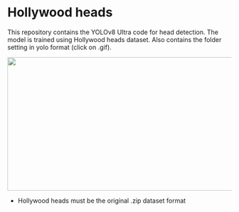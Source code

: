 # Hollywood heads

This repository contains the YOLOv8 Ultra code for head detection. The model is trained using Hollywood heads dataset. Also contains the folder setting in yolo format (click on .gif).


[<img src="https://learnopencv.com/wp-content/uploads/2023/01/yolov8-detection-segmentation.gif" width="600" height="300"
/>](https://www.youtube.com/watch?v=m9fH9OWn8YM)

* Hollywood heads must be the original .zip dataset format

